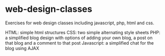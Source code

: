 # web-design-classes
Exercises for web design classes including javascript, php, html and css. 

HTML: simple html structures
CSS: two simple alternating style sheets
PHP: a simplified blog design with options of adding your own blog, a post on that blog and a comment to that post 
Javascript: a simplified chat for the blog using AJAX 
